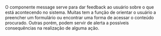 O componente message serve para dar feedback ao usuário sobre o que está acontecendo no sistema. Muitas tem a função de orientar o usuário a preencher um formulário ou encontrar uma forma de acessar o conteúdo procurado. Outras porém, podem servir de alerta a possíveis consequências na realização de alguma ação.

